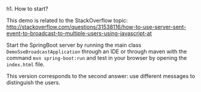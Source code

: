 h1. How to start?

This demo is related to the StackOverflow topic: http://stackoverflow.com/questions/31538116/how-to-use-server-sent-event-to-broadcast-to-multiple-users-using-javascript-at
  
Start the SpringBoot server by running the main class `DemoSseBroadcastApplication` through an IDE or through maven
 with the command `mvn spring-boot:run` and test in your browser by opening the `index.html` file.

This version corresponds to the second answer: use different messages to distinguish the users.